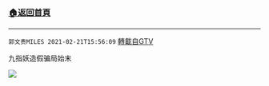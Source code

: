 ﻿###  [:house:返回首頁](https://github.com/ourhimalayas/txt)
---

`郭文贵MILES 2021-02-21T15:56:09` [轉載自GTV](https://gtv.org/web/#/UserInfo/5e596957357cc612d35a8044)

九指妖造假骗局始末

[![](https://filegroup.gtv.org/cdn-cgi/image/width=600/https://filegroup.gtv.org/group6/web/20210221/15/56/0/8b06890309cdf51d11f9a19beceb98d8.jpg)](https://filegroup.gtv.org/group6/web/20210221/15/56/0/62824029429d76f5619d9fabff72a233.mp4)